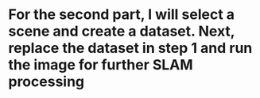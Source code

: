 # For the second part, I will select a scene and create a dataset. Next, replace the dataset in step 1 and run the image for further SLAM processing
